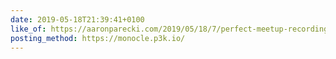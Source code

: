 ```yaml
---
date: 2019-05-18T21:39:41+0100
like_of: https://aaronparecki.com/2019/05/18/7/perfect-meetup-recording-kit
posting_method: https://monocle.p3k.io/
---
```

